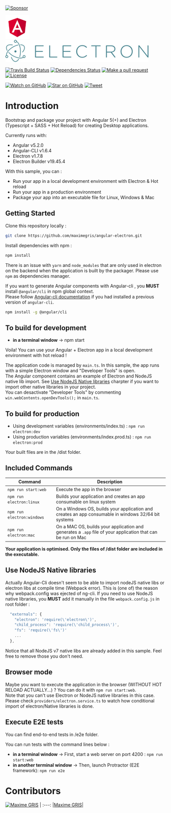 <a target='_blank' rel='nofollow' href='https://app.codesponsor.io/link/zEig29HrXXTTPEH8HY8Qmk5p/maximegris/angular-electron'>
  <img alt='Sponsor' width='888' height='68' src='https://app.codesponsor.io/embed/zEig29HrXXTTPEH8HY8Qmk5p/maximegris/angular-electron.svg' />
</a>

<a href='https://angular.io/'><img src='./logo-angular.jpg' width='75' alt='Angular Logo'></a>
<a href='https://electron.atom.io/'><img src='./logo-electron.jpg' alt='Electron Logo'></a>

[![Travis Build Status][build-badge]][build]
[![Dependencies Status][dependencyci-badge]][dependencyci]
[![Make a pull request][prs-badge]][prs]
[![License](http://img.shields.io/badge/Licence-MIT-brightgreen.svg)](LICENSE.md)

[![Watch on GitHub][github-watch-badge]][github-watch]
[![Star on GitHub][github-star-badge]][github-star]
[![Tweet][twitter-badge]][twitter]

# Introduction

Bootstrap and package your project with Angular 5(+) and Electron (Typescript + SASS + Hot Reload) for creating Desktop applications.

Currently runs with:

- Angular v5.2.0
- Angular-CLI v1.6.4
- Electron v1.7.8
- Electron Builder v19.45.4

With this sample, you can :

- Run your app in a local development environment with Electron & Hot reload
- Run your app in a production environment
- Package your app into an executable file for Linux, Windows & Mac

## Getting Started

Clone this repository locally :

``` bash
git clone https://github.com/maximegris/angular-electron.git
```

Install dependencies with npm :

``` bash
npm install
```

There is an issue with `yarn` and `node_modules` that are only used in electron on the backend when the application is built by the packager. Please use `npm` as dependencies manager.

If you want to generate Angular components with Angular-cli , you **MUST** install `@angular/cli` in npm global context.  
Please follow [Angular-cli documentation](https://github.com/angular/angular-cli) if you had installed a previous version of `angular-cli`.

``` bash
npm install -g @angular/cli
```

## To build for development

- **in a terminal window** -> npm start  

Voila! You can use your Angular + Electron app in a local development environment with hot reload !

The application code is managed by `main.ts`. In this sample, the app runs with a simple Electron window and "Developer Tools" is open.  
The Angular component contains an example of Electron and NodeJS native lib import. See [Use NodeJS Native libraries](#use-nodejs-native-libraries) charpter if you want to import other native libraries in your project.  
You can desactivate "Developer Tools" by commenting `win.webContents.openDevTools();` in `main.ts`.

## To build for production

- Using development variables (environments/index.ts) :  `npm run electron:dev`
- Using production variables (environments/index.prod.ts) :  `npm run electron:prod`

Your built files are in the /dist folder.

## Included Commands

|Command|Description|
|--|--|
|`npm run start:web`| Execute the app in the browser |
|`npm run electron:linux`| Builds your application and creates an app consumable on linux system |
|`npm run electron:windows`| On a Windows OS, builds your application and creates an app consumable in windows 32/64 bit systems |
|`npm run electron:mac`|  On a MAC OS, builds your application and generates a `.app` file of your application that can be run on Mac |

**Your application is optimised. Only the files of /dist folder are included in the executable.**

## Use NodeJS Native libraries

Actually Angular-Cli doesn't seem to be able to import nodeJS native libs or electron libs at compile time (Webpack error). This is (one of) the reason why webpack.config was ejected of ng-cli.
If you need to use NodeJS native libraries, you **MUST** add it manually in the file `webpack.config.js` in root folder :

```javascript
  "externals": {
    "electron": 'require(\'electron\')',
    "child_process": 'require(\'child_process\')',
    "fs": 'require(\'fs\')'
    ...
  },
```

Notice that all NodeJS v7 native libs are already added in this sample. Feel free to remove those you don't need.

## Browser mode

Maybe you want to execute the application in the browser (WITHOUT HOT RELOAD ACTUALLY...) ? You can do it with `npm run start:web`.  
Note that you can't use Electron or NodeJS native libraries in this case. Please check `providers/electron.service.ts` to watch how conditional import of electron/Native libraries is done.

## Execute E2E tests

You can find end-to-end tests in /e2e folder.

You can run tests with the command lines below : 
- **in a terminal window** -> First, start a web server on port 4200 : `npm run start:web`  
- **in another terminal window** -> Then, launch Protractor (E2E framework): `npm run e2e`

# Contributors 

[<img alt="Maxime GRIS" src="https://avatars2.githubusercontent.com/u/10827551?v=3&s=117" width="117">](https://github.com/maximegris) |
:---:
|[Maxime GRIS](https://github.com/maximegris)|

[build-badge]: https://travis-ci.org/maximegris/angular-electron.svg?branch=master
[build]: https://travis-ci.org/maximegris/angular-electron.svg?branch=master
[dependencyci-badge]: https://dependencyci.com/github/maximegris/angular-electron/badge
[dependencyci]: https://dependencyci.com/github/maximegris/angular-electron
[license-badge]: https://img.shields.io/badge/license-Apache2-blue.svg?style=flat
[license]: https://github.com/maximegris/angular-electron/blob/master/LICENSE.md
[prs-badge]: https://img.shields.io/badge/PRs-welcome-brightgreen.svg?style=flat-square
[prs]: http://makeapullrequest.com
[github-watch-badge]: https://img.shields.io/github/watchers/maximegris/angular-electron.svg?style=social
[github-watch]: https://github.com/maximegris/angular-electron/watchers
[github-star-badge]: https://img.shields.io/github/stars/maximegris/angular-electron.svg?style=social
[github-star]: https://github.com/maximegris/angular-electron/stargazers
[twitter]: https://twitter.com/intent/tweet?text=Check%20out%20angular-electron!%20https://github.com/maximegris/angular-electron%20%F0%9F%91%8D
[twitter-badge]: https://img.shields.io/twitter/url/https/github.com/maximegris/angular-electron.svg?style=social
